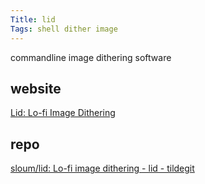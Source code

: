 ```yaml
---
Title: lid
Tags: shell dither image
---
```


commandline image dithering software

## website

[Lid: Lo-fi Image Dithering](https://rawtext.club/~sloum/lid.html)

## repo

[sloum/lid: Lo-fi image dithering - lid - tildegit](https://tildegit.org/sloum/lid)
